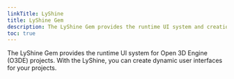 ```yaml
---
linkTitle: LyShine
title: LyShine Gem
description: The LyShine Gem provides the runtime UI system and creation tools for Open 3D Engine projects.
toc: true
---
```


The LyShine Gem provides the runtime UI system for Open 3D Engine (O3DE) projects. With the LyShine, you can create dynamic user interfaces for your projects.
